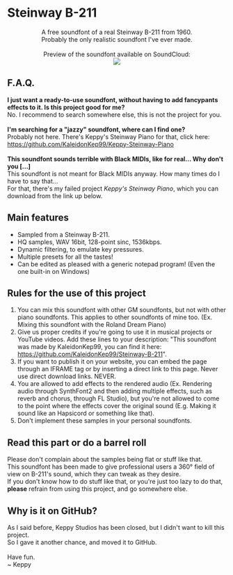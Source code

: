 # Steinway B-211
<p align="center">
  A free soundfont of a real Steinway B-211 from 1960.
  <br>
  Probably the only realistic soundfont I've ever made.
  <br><br>
  Preview of the soundfont available on SoundCloud:
  <br>
  <a href="https://soundcloud.com/kaleidonkep99/the-sims-new-beginnings-build-1"><img src="http://www.australiacounselling.com.au/wp-content/uploads/2014/04/button-soundcloud.jpg" /></a>
</p>


## F.A.Q.
**I just want a ready-to-use soundfont, without having to add fancypants effects to it. Is this project good for me?**
<br>
No. I recommend to search somewhere else, this is not the project for you.
<br><br>
**I'm searching for a "jazzy" soundfont, where can I find one?**
<br>
Probably not here. There's Keppy's Steinway Piano for that, click here: https://github.com/KaleidonKep99/Keppy-Steinway-Piano
<br><br>
**This soundfont sounds terrible with Black MIDIs, like for real... Why don't you [...]**
<br>
This soundfont is not meant for Black MIDIs anyway. How many times do I have to say that...
<br>
For that, there's my failed project _Keppy's Steinway Piano_, which you can download from the link up below.

## Main features
- Sampled from a Steinway B-211.
- HQ samples, WAV 16bit, 128-point sinc, 1536kbps.
- Dynamic filtering, to emulate key pressures.
- Multiple presets for all the tastes!
- Can be edited as pleased with a generic notepad program! (Even the one built-in on Windows)

## Rules for the use of this project
1. You can mix this soundfont with other GM soundfonts, but not with other piano soundfonts. This applies to other soundfonts of mine too. (Ex. Mixing this soundfont with the Roland Dream Piano)
2. Give us proper credits if you're going to use it in musical projects or YouTube videos. Add these lines to your description: "This soundfont was made by KaleidonKep99, you can find it here: https://github.com/KaleidonKep99/Steinway-B-211".
3. If you want to publish it on your website, you can embed the page through an IFRAME tag or by inserting a direct link to this page. Never use direct download links. NEVER.
4. You are allowed to add effects to the rendered audio (Ex. Rendering audio through SynthFont2 and then adding multiple effects, such as reverb and chorus, through FL Studio), but you're not allowed to come to the point where the effects cover the original sound (E.g. Making it sound like an Hapsicord or something like that).
5. Don't implement these samples in your personal soundfonts.

## Read this part or do a barrel roll
Please don't complain about the samples being flat or stuff like that.
<br>
This soundfont has been made to give professional users a 360° field of view on B-211's sound, which they can tweak as they desire.
<br>
If you don't know how to do stuff like that, or you're just too lazy to do that, **please** refrain from using this project, and go somewhere else.

## Why is it on GitHub?
As I said before, Keppy Studios has been closed, but I didn't want to kill this project.
<br>
So I gave it another chance, and moved it to GitHub.
<br><br>
Have fun.
<br>
~ Keppy